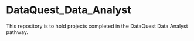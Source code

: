 # DataQuest_Data_Analyst

This repository is to hold projects completed in the DataQuest Data Analyst pathway.
